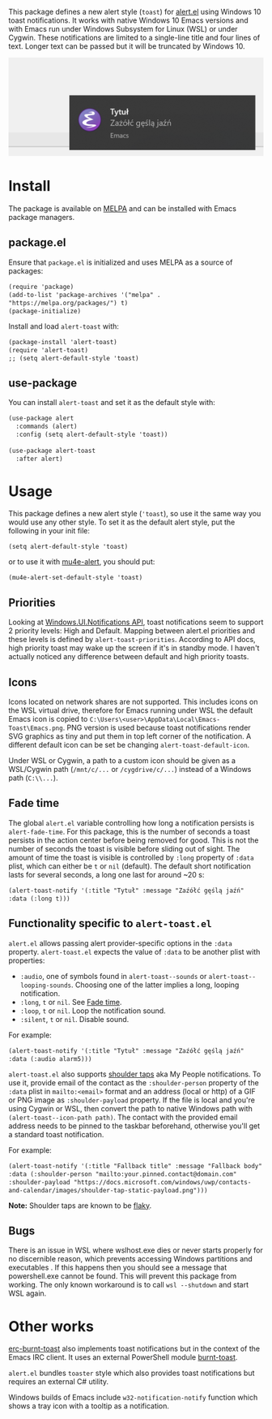 This package defines a new alert style (`toast`) for
[alert.el](https://github.com/jwiegley/alert) using Windows 10 toast
notifications. It works with native Windows 10 Emacs versions and with Emacs run
under Windows Subsystem for Linux (WSL) or under Cygwin. These notifications are
limited to a single-line title and four lines of text. Longer text can be passed
but it will be truncated by Windows 10.

![](alert-toast.png "alert-toast.el notification")

# Install

The package is available on [MELPA](https://melpa.org) and can be installed with Emacs package managers.

## package.el

Ensure that `package.el` is initialized and uses MELPA as a source of packages:

``` emacs-lisp
(require 'package)
(add-to-list 'package-archives '("melpa" . "https://melpa.org/packages/") t)
(package-initialize)
```

Install and load `alert-toast` with:

``` emacs-lisp
(package-install 'alert-toast)
(require 'alert-toast)
;; (setq alert-default-style 'toast)
```

## use-package

You can install `alert-toast` and set it as the default style with:

``` emacs-lisp
(use-package alert
  :commands (alert)
  :config (setq alert-default-style 'toast))
  
(use-package alert-toast
  :after alert)
```

# Usage

This package defines a new alert style (`'toast`), so use it the same way you would use any other style. To set it as the default alert style, put the following in your init file:
``` emacs-lisp
(setq alert-default-style 'toast)
```
or to use it with [mu4e-alert](https://github.com/iqbalansari/mu4e-alert), you should put:
``` emacs-lisp
(mu4e-alert-set-default-style 'toast)
```

## Priorities
Looking at [Windows.UI.Notifications
API](https://docs.microsoft.com/en-us/uwp/api/windows.ui.notifications.toastnotification?view=winrt-19041),
toast notifications seem to support 2 priority levels: High and Default. Mapping
between alert.el priorities and these levels is defined by
`alert-toast-priorities`. According to API docs, high priority toast may wake up
the screen if it's in standby mode. I haven't actually noticed any difference
between default and high priority toasts.

## Icons
Icons located on network shares are not supported. This includes icons on the
WSL virtual drive, therefore for Emacs running under WSL the default Emacs icon
is copied to `C:\Users\<user>\AppData\Local\Emacs-Toast\Emacs.png`. PNG version
is used because toast notifications render SVG graphics as tiny and put them in
top left corner of the notification. A different default icon can be set be
changing `alert-toast-default-icon`.

Under WSL or Cygwin, a path to a custom icon should be given as a WSL/Cygwin
path (`/mnt/c/...` or `/cygdrive/c/...`) instead of a Windows path (`C:\\...`).

## Fade time
The global `alert.el` variable controlling how long a notification persists is
`alert-fade-time`. For this package, this is the number of seconds a toast
persists in the action center before being removed for good. This is not the
number of seconds the toast is visible before sliding out of sight. The amount
of time the toast is visible is controlled by `:long` property of `:data` plist,
which can either be `t` or `nil` (default). The default short notification lasts
for several seconds, a long one last for around ~20 s:

``` emacs-lisp
(alert-toast-notify '(:title "Tytuł" :message "Zaźółć gęślą jaźń" :data (:long t)))
```

## Functionality specific to `alert-toast.el`
`alert.el` allows passing alert provider-specific options in the `:data`
property. `alert-toast.el` expects the value of `:data` to be another plist with
properties:

- `:audio`, one of symbols found in `alert-toast--sounds` or `alert-toast--looping-sounds`.
  Choosing one of the latter implies a long, looping notification.
- `:long`, `t` or `nil`. See [Fade time](#fade-time).
- `:loop`, `t` or `nil`. Loop the notification sound.
- `:silent`, `t` or `nil`. Disable sound.

For example:
``` emacs-lisp
(alert-toast-notify '(:title "Tytuł" :message "Zaźółć gęślą jaźń" :data (:audio alarm5)))
```

`alert-toast.el` also supports [shoulder
taps](https://docs.microsoft.com/en-us/windows/uwp/contacts-and-calendar/my-people-notifications)
aka My People notifications. To use it, provide email of the contact as the
`:shoulder-person` property of the `:data` plist in `mailto:<email>` format and
an address (local or http) of a GIF or PNG image as `:shoulder-payload` property.
If the file is local and you're using Cygwin or WSL, then convert the path to
native Windows path with `(alert-toast--icon-path path)`. The contact with the
provided email address needs to be pinned to the taskbar beforehand, otherwise
you'll get a standard toast notification.

For example:

``` emacs-lisp
(alert-toast-notify '(:title "Fallback title" :message "Fallback body" :data (:shoulder-person "mailto:your.pinned.contact@domain.com" :shoulder-payload "https://docs.microsoft.com/windows/uwp/contacts-and-calendar/images/shoulder-tap-static-payload.png")))
```

**Note:** Shoulder taps are known to be [flaky](https://github.com/Windos/BurntToast/issues/66). 

## Bugs
There is an issue in WSL where wslhost.exe dies or never starts properly for no
discernible reason, which prevents accessing Windows partitions and executables
[](https://github.com/microsoft/WSL/issues/6161). If this happens then you
should see a message that powershell.exe cannot be found. This will prevent this
package from working. The only known workaround is to call `wsl --shutdown` and
start WSL again.

# Other works
[erc-burnt-toast](https://github.com/mplscorwin/erc-burnt-toast) also implements
toast notifications but in the context of the Emacs IRC client. It uses an
external PowerShell module [burnt-toast](https://github.com/Windos/BurntToast).

`alert.el` bundles `toaster` style which also provides toast notifications but
requires an external C# utility.

Windows builds of Emacs include `w32-notification-notify` function which shows a
tray icon with a tooltip as a notification.
